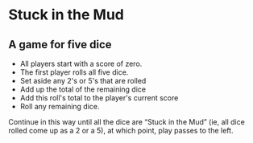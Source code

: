 # Stuck in the Mud
## A game for five dice
- All players start with a score of zero.
- The first player rolls all five dice.
- Set aside any 2's or 5's that are rolled
- Add up the total of the remaining dice
- Add this roll's total to the player's current score
- Roll any remaining dice.

Continue in this way until all the dice are “Stuck in the Mud” (ie, all dice rolled come up as a 2 or a 5), at which point, play passes to the left.
